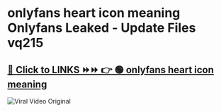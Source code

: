 
 # onlyfans heart icon meaning Onlyfans Leaked - Update Files vq215

## <h2><a href="https://clipsfans.com/onlyfans_heart_icon_meaning&ref=git">🔗 Click to LINKS ⏩⏩ 👉 🟢 onlyfans heart icon meaning </a></h2>

<a href="https://clipsfans.com/onlyfans_heart_icon_meaning&ref=git" rel="nofollow" data-target="animated-image.originalLink"><img src="https://i.ibb.co.com/xMMVF88/686577567.gif" alt="Viral Video Original" style="max-width: 100%; display: inline-block;" data-target="animated-image.originalImage"></a>

